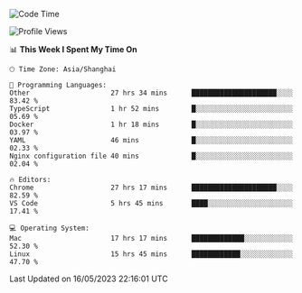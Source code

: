 <!--START_SECTION:waka-->
![Code Time](http://img.shields.io/badge/Code%20Time-665%20hrs%2039%20mins-blue)

![Profile Views](http://img.shields.io/badge/Profile%20Views-3-blue)

📊 **This Week I Spent My Time On** 

```text
🕑︎ Time Zone: Asia/Shanghai

💬 Programming Languages: 
Other                    27 hrs 34 mins      █████████████████████░░░░   83.42 % 
TypeScript               1 hr 52 mins        █░░░░░░░░░░░░░░░░░░░░░░░░   05.69 % 
Docker                   1 hr 18 mins        █░░░░░░░░░░░░░░░░░░░░░░░░   03.97 % 
YAML                     46 mins             █░░░░░░░░░░░░░░░░░░░░░░░░   02.33 % 
Nginx configuration file 40 mins             █░░░░░░░░░░░░░░░░░░░░░░░░   02.04 % 

🔥 Editors: 
Chrome                   27 hrs 17 mins      █████████████████████░░░░   82.59 % 
VS Code                  5 hrs 45 mins       ████░░░░░░░░░░░░░░░░░░░░░   17.41 % 

💻 Operating System: 
Mac                      17 hrs 17 mins      █████████████░░░░░░░░░░░░   52.30 % 
Linux                    15 hrs 45 mins      ████████████░░░░░░░░░░░░░   47.70 % 
```


 Last Updated on 16/05/2023 22:16:01 UTC
<!--END_SECTION:waka-->